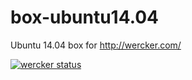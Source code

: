 box-ubuntu14.04
===============

Ubuntu 14.04 box for http://wercker.com/

[![wercker status](https://app.wercker.com/status/6a8a47afdba60065b08a3bd8993fb38f/m "wercker status")](https://app.wercker.com/project/bykey/6a8a47afdba60065b08a3bd8993fb38f)
